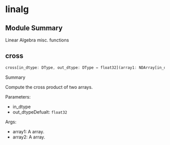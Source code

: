 



# linalg

##  Module Summary
  
Linear Algebra misc. functions
## cross


```rust
cross[in_dtype: DType, out_dtype: DType = float32](array1: NDArray[in_dtype], array2: NDArray[in_dtype]) -> NDArray[$1]
```  
Summary  
  
Compute the cross product of two arrays.  
  
Parameters:  

- in_dtype
- out_dtypeDefualt: `float32`
  
Args:  

- array1: A array.
- array2: A array.
